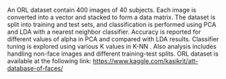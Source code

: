 An ORL dataset contain 400 images of 40 subjects. Each image is converted into a vector and stacked to form a data matrix. The dataset is split into training and test sets, and classification is performed using PCA and LDA with a nearest neighbor classifier. Accuracy is reported for different values of alpha in PCA and compared with LDA results. Classifier tuning is explored using various K values in K-NN . Also analysis includes handling non-face images and different training-test splits.
ORL dataset is available at the following link:
https://www.kaggle.com/kasikrit/att-database-of-faces/
